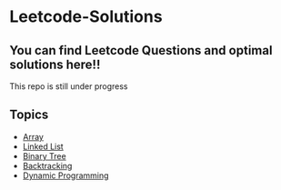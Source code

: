 # Leetcode-Solutions

<h2>You can find Leetcode Questions and optimal solutions here!!</h2>
  This repo is still under progress

<h2>Topics</h2>

- [Array](Topics/array.md)
- [Linked List](Topics/ll.md)
- [Binary Tree](Topics/binaryTree.md)
- [Backtracking](Topics/backtracking.md)
- [Dynamic Programming](Topics/dp.md)
